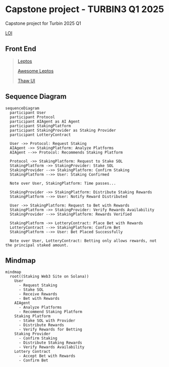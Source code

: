 # Capstone project - TURBIN3 Q1 2025

Capstone project for Turbin 2025 Q1

[LOI](https://docs.google.com/document/d/1RnwgPXAF4HwqqXloj5LX-fdnMdOWr92yRmsojCze8H4/edit?tab=t.0)

## Front End

> [Leptos](https://book.leptos.dev/)
>
> [Awesome Leptos](https://github.com/leptos-rs/awesome-leptos)
>
> [Thaw UI](https://github.com/thaw-ui/thaw)

## Sequence Diagram

```mermaid
sequenceDiagram
  participant User
  participant Protocol
  participant AIAgent as AI Agent
  participant StakingPlatform
  participant StakingProvider as Staking Provider
  participant LotteryContract

  User ->> Protocol: Request Staking
  AIAgent ->> StakingPlatform: Analyze Platforms
  AIAgent -->> Protocol: Recommends Staking Platform

  Protocol ->> StakingPlatform: Request to Stake SOL
  StakingPlatform ->> StakingProvider: Stake SOL
  StakingProvider -->> StakingPlatform: Confirm Staking
  StakingPlatform -->> User: Staking Confirmed

  Note over User, StakingPlatform: Time passes...

  StakingProvider ->> StakingPlatform: Distribute Staking Rewards
  StakingPlatform -->> User: Notify Reward Distributed

  User ->> StakingPlatform: Request to Bet with Rewards
  StakingPlatform ->> StakingProvider: Verify Rewards Availability
  StakingProvider -->> StakingPlatform: Rewards Verified

  StakingPlatform ->> LotteryContract: Place Bet with Rewards
  LotteryContract -->> StakingPlatform: Confirm Bet
  StakingPlatform -->> User: Bet Placed Successfully

  Note over User, LotteryContract: Betting only allows rewards, not the principal staked amount.
```

## Mindmap

```mermaid
mindmap
  root((Staking Web3 Site on Solana))
    User
      - Request Staking
      - Stake SOL
      - Receive Rewards
      - Bet with Rewards
    AIAgent
      - Analyze Platforms
      - Recommend Staking Platform
    Staking Platform
      - Stake SOL with Provider
      - Distribute Rewards
      - Verify Rewards for Betting
    Staking Provider
      - Confirm Staking
      - Distribute Staking Rewards
      - Verify Rewards Availability
    Lottery Contract
      - Accept Bet with Rewards
      - Confirm Bet
```

